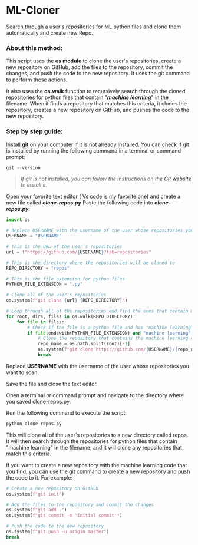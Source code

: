 # ML-Cloner
Search through a user's repositories for ML python files and clone them automatically and create new Repo.
### About this method:
This script uses the **os module** to clone the user's repositories, create a new repository on GitHub, add the files to the repository, commit the changes, and push the code to the new repository. It uses the git command to perform these actions.

It also uses the **os.walk** function to recursively search through the cloned repositories for python files that contain "***machine learning***" in the filename. When it finds a repository that matches this criteria, it clones the repository, creates a new repository on GitHub, and pushes the code to the new repository.

### Step by step guide: 

 Install **git** on your computer if it is not already installed. You can check if git is installed by running the following command in a terminal or command prompt:
```python
git --version
```
> *If git is not installed, you can follow the instructions on the [Git website](https://git-scm.com/book/en/v2/Getting-Started-Installing-Git "Git website") to install it.*

Open your favorite text editor ( Vs code is my favorite one)  and create a new file called ***clone-repos.py***
Paste the following code into ***clone-repos.py***:
```python
import os

# Replace USERNAME with the username of the user whose repositories you want to scan
USERNAME = "USERNAME"

# This is the URL of the user's repositories
url = f"https://github.com/{USERNAME}?tab=repositories"

# This is the directory where the repositories will be cloned to
REPO_DIRECTORY = "repos"

# This is the file extension for python files
PYTHON_FILE_EXTENSION = ".py"

# Clone all of the user's repositories
os.system(f"git clone {url} {REPO_DIRECTORY}")

# Loop through all of the repositories and find the ones that contain machine learning code
for root, dirs, files in os.walk(REPO_DIRECTORY):
    for file in files:
        # Check if the file is a python file and has "machine learning" in the filename
        if file.endswith(PYTHON_FILE_EXTENSION) and "machine learning" in file:
            # Clone the repository that contains the machine learning code
            repo_name = os.path.split(root)[-1]
            os.system(f"git clone https://github.com/{USERNAME}/{repo_name}.git")
            break

```
Replace **USERNAME** with the username of the user whose repositories you want to scan.

Save the file and close the text editor.

Open a terminal or command prompt and navigate to the directory where you saved clone-repos.py.

Run the following command to execute the script:
```python
python clone-repos.py

```
This will clone all of the user's repositories to a new directory called repos. It will then search through the repositories for python files that contain "machine learning" in the filename, and it will clone any repositories that match this criteria.

If you want to create a new repository with the machine learning code that you find, you can use the git command to create a new repository and push the code to it. For example:
```python
# Create a new repository on GitHub
os.system(f"git init")

# Add the files to the repository and commit the changes
os.system(f"git add .")
os.system(f"git commit -m 'Initial commit'")

# Push the code to the new repository
os.system(f"git push -u origin master")
break

```

 
